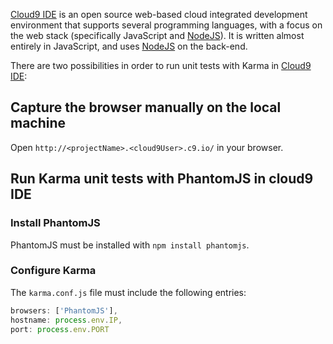 [Cloud9 IDE] is an open source web-based cloud integrated development environment that supports several programming languages, with a focus on the web stack (specifically JavaScript and [NodeJS]). It is written almost entirely in JavaScript, and uses [NodeJS] on the back-end.


There are two possibilities in order to run unit tests with Karma in [Cloud9 IDE]:

## Capture the browser manually on the local machine

Open `http://<projectName>.<cloud9User>.c9.io/` in your browser.

## Run Karma unit tests with PhantomJS in cloud9 IDE

### Install PhantomJS
PhantomJS must be installed with `npm install phantomjs`.

### Configure Karma
The `karma.conf.js` file must include the following entries:

```javascript
browsers: ['PhantomJS'],
hostname: process.env.IP,
port: process.env.PORT
```

[Cloud9 IDE]: https://c9.io/
[NodeJS]: http://nodejs.org/
